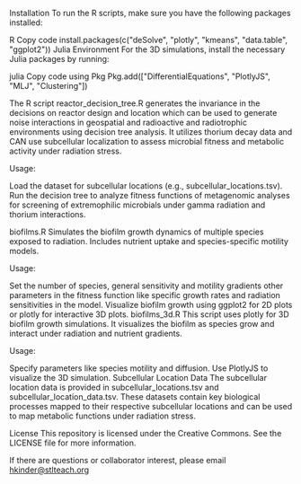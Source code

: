 Installation
To run the R scripts, make sure you have the following packages installed:

R
Copy code
install.packages(c("deSolve", "plotly", "kmeans", "data.table", "ggplot2"))
Julia Environment
For the 3D simulations, install the necessary Julia packages by running:

julia
Copy code
using Pkg
Pkg.add(["DifferentialEquations", "PlotlyJS", "MLJ", "Clustering"])

The R script reactor_decision_tree.R generates the invariance in the decisions on reactor design and location which can be used to generate noise interactions in geospatial and radioactive and radiotrophic environments using decision tree analysis. It utilizes thorium decay data and CAN use subcellular localization to assess microbial fitness and metabolic activity under radiation stress.

Usage:

Load the dataset for subcellular locations (e.g., subcellular_locations.tsv).
Run the decision tree to analyze fitness functions of metagenomic analyses for screening of extremophilic microbials under gamma radiation and thorium interactions.

biofilms.R Simulates the biofilm growth dynamics of multiple species exposed to radiation. Includes nutrient uptake and species-specific motility models.

Usage:

Set the number of species, general sensitivity and motility gradients other parameters in the fitness function like specific growth rates and radiation sensitivities in the model.
Visualize biofilm growth using ggplot2 for 2D plots or plotly for interactive 3D plots.
biofilms_3d.R
This script uses plotly for 3D biofilm growth simulations. It visualizes the biofilm as species grow and interact under radiation and nutrient gradients.

Usage:

Specify parameters like species motility and diffusion.
Use PlotlyJS to visualize the 3D simulation.
Subcellular Location Data
The subcellular location data is provided in subcellular_locations.tsv and subcellular_location_data.tsv. These datasets contain key biological processes mapped to their respective subcellular locations and can be used to map metabolic functions under radiation stress.

License
This repository is licensed under the Creative Commons. See the LICENSE file for more information.

If there are questions or collaborator interest, please email hkinder@stlteach.org 
